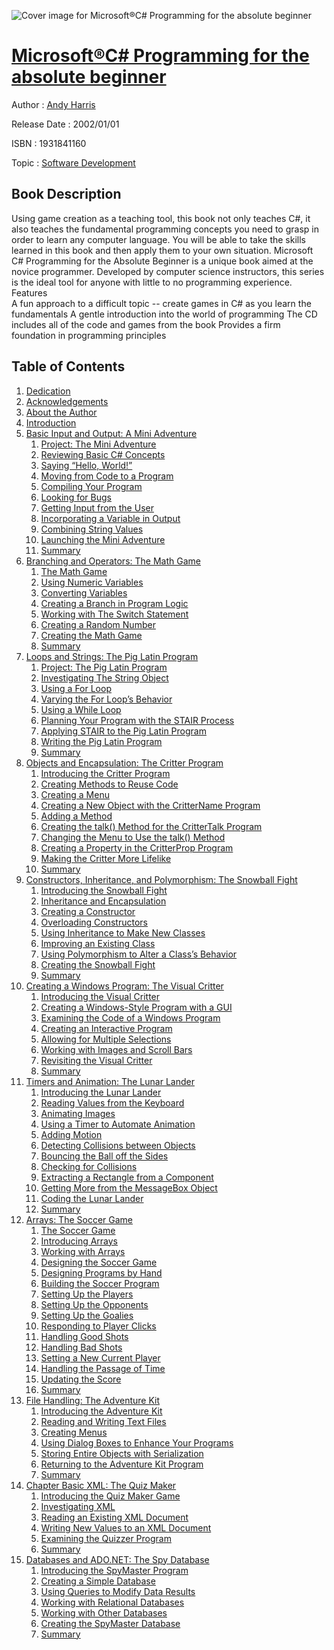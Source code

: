 ![Cover image for Microsoft®C# Programming for the absolute beginner](https://imgdetail.ebookreading.net/cover/cover/software_development/EB1931841160.jpg)

[Microsoft®C# Programming for the absolute beginner](https://ebookreading.net/view/book/Microsoft%C2%AEC%23+Programming+for+the+absolute+beginner-EB1931841160_1.html "Microsoft®C# Programming for the absolute beginner")
====================================================================================================================

Author : [Andy Harris](https://ebookreading.net/search/author/Andy+Harris)

Release Date : 2002/01/01

ISBN : 1931841160

Topic : [Software Development](https://ebookreading.net/search/category/software-development)

Book Description
-----------------

Using game creation as a teaching tool, this book not only teaches C#, it also teaches the fundamental programming concepts you need to grasp in order to learn any computer language. You will be able to take the skills learned in this book and then apply them to your own situation. Microsoft C# Programming for the Absolute Beginner is a unique book aimed at the novice programmer. Developed by computer science instructors, this series is the ideal tool for anyone with little to no programming experience.  
Features       
A fun approach to a difficult topic -- create games in C# as you learn the fundamentals
A gentle introduction into the world of programming
The CD includes all of the code and games from the book
Provides a firm foundation in programming principles
              
Table of Contents
-----------------

1. [Dedication](https://ebookreading.net/view/book/Microsoft%C2%AEC%23+Programming+for+the+absolute+beginner-EB1931841160_1.html)
1. [Acknowledgements](https://ebookreading.net/view/book/Microsoft%C2%AEC%23+Programming+for+the+absolute+beginner-EB1931841160_2.html)
1. [About the Author](https://ebookreading.net/view/book/Microsoft%C2%AEC%23+Programming+for+the+absolute+beginner-EB1931841160_3.html)
1. [Introduction](https://ebookreading.net/view/book/Microsoft%C2%AEC%23+Programming+for+the+absolute+beginner-EB1931841160_4.html)
1. [Basic Input and Output: A Mini Adventure](https://ebookreading.net/view/book/Microsoft%C2%AEC%23+Programming+for+the+absolute+beginner-EB1931841160_5.html)
    1. [Project: The Mini Adventure](https://ebookreading.net/view/book/Microsoft%C2%AEC%23+Programming+for+the+absolute+beginner-EB1931841160_6.html)
    1. [Reviewing Basic C# Concepts](https://ebookreading.net/view/book/Microsoft%C2%AEC%23+Programming+for+the+absolute+beginner-EB1931841160_7.html)
    1. [Saying “Hello, World!”](https://ebookreading.net/view/book/Microsoft%C2%AEC%23+Programming+for+the+absolute+beginner-EB1931841160_8.html)
    1. [Moving from Code to a Program](https://ebookreading.net/view/book/Microsoft%C2%AEC%23+Programming+for+the+absolute+beginner-EB1931841160_9.html)
    1. [Compiling Your Program](https://ebookreading.net/view/book/Microsoft%C2%AEC%23+Programming+for+the+absolute+beginner-EB1931841160_10.html)
    1. [Looking for Bugs](https://ebookreading.net/view/book/Microsoft%C2%AEC%23+Programming+for+the+absolute+beginner-EB1931841160_11.html)
    1. [Getting Input from the User](https://ebookreading.net/view/book/Microsoft%C2%AEC%23+Programming+for+the+absolute+beginner-EB1931841160_12.html)
    1. [Incorporating a Variable in Output](https://ebookreading.net/view/book/Microsoft%C2%AEC%23+Programming+for+the+absolute+beginner-EB1931841160_13.html)
    1. [Combining String Values](https://ebookreading.net/view/book/Microsoft%C2%AEC%23+Programming+for+the+absolute+beginner-EB1931841160_14.html)
    1. [Launching the Mini Adventure](https://ebookreading.net/view/book/Microsoft%C2%AEC%23+Programming+for+the+absolute+beginner-EB1931841160_15.html)
    1. [Summary](https://ebookreading.net/view/book/Microsoft%C2%AEC%23+Programming+for+the+absolute+beginner-EB1931841160_16.html)
1. [Branching and Operators: The Math Game](https://ebookreading.net/view/book/Microsoft%C2%AEC%23+Programming+for+the+absolute+beginner-EB1931841160_17.html)
    1. [The Math Game](https://ebookreading.net/view/book/Microsoft%C2%AEC%23+Programming+for+the+absolute+beginner-EB1931841160_18.html)
    1. [Using Numeric Variables](https://ebookreading.net/view/book/Microsoft%C2%AEC%23+Programming+for+the+absolute+beginner-EB1931841160_19.html)
    1. [Converting Variables](https://ebookreading.net/view/book/Microsoft%C2%AEC%23+Programming+for+the+absolute+beginner-EB1931841160_20.html)
    1. [Creating a Branch in Program Logic](https://ebookreading.net/view/book/Microsoft%C2%AEC%23+Programming+for+the+absolute+beginner-EB1931841160_21.html)
    1. [Working with The Switch Statement](https://ebookreading.net/view/book/Microsoft%C2%AEC%23+Programming+for+the+absolute+beginner-EB1931841160_22.html)
    1. [Creating a Random Number](https://ebookreading.net/view/book/Microsoft%C2%AEC%23+Programming+for+the+absolute+beginner-EB1931841160_23.html)
    1. [Creating the Math Game](https://ebookreading.net/view/book/Microsoft%C2%AEC%23+Programming+for+the+absolute+beginner-EB1931841160_24.html)
    1. [Summary](https://ebookreading.net/view/book/Microsoft%C2%AEC%23+Programming+for+the+absolute+beginner-EB1931841160_25.html)
1. [Loops and Strings: The Pig Latin Program](https://ebookreading.net/view/book/Microsoft%C2%AEC%23+Programming+for+the+absolute+beginner-EB1931841160_26.html)
    1. [Project: The Pig Latin Program](https://ebookreading.net/view/book/Microsoft%C2%AEC%23+Programming+for+the+absolute+beginner-EB1931841160_27.html)
    1. [Investigating The String Object](https://ebookreading.net/view/book/Microsoft%C2%AEC%23+Programming+for+the+absolute+beginner-EB1931841160_28.html)
    1. [Using a For Loop](https://ebookreading.net/view/book/Microsoft%C2%AEC%23+Programming+for+the+absolute+beginner-EB1931841160_29.html)
    1. [Varying the For Loop’s Behavior](https://ebookreading.net/view/book/Microsoft%C2%AEC%23+Programming+for+the+absolute+beginner-EB1931841160_30.html)
    1. [Using a While Loop](https://ebookreading.net/view/book/Microsoft%C2%AEC%23+Programming+for+the+absolute+beginner-EB1931841160_31.html)
    1. [Planning Your Program with the STAIR Process](https://ebookreading.net/view/book/Microsoft%C2%AEC%23+Programming+for+the+absolute+beginner-EB1931841160_32.html)
    1. [Applying STAIR to the Pig Latin Program](https://ebookreading.net/view/book/Microsoft%C2%AEC%23+Programming+for+the+absolute+beginner-EB1931841160_33.html)
    1. [Writing the Pig Latin Program](https://ebookreading.net/view/book/Microsoft%C2%AEC%23+Programming+for+the+absolute+beginner-EB1931841160_34.html)
    1. [Summary](https://ebookreading.net/view/book/Microsoft%C2%AEC%23+Programming+for+the+absolute+beginner-EB1931841160_35.html)
1. [Objects and Encapsulation: The Critter Program](https://ebookreading.net/view/book/Microsoft%C2%AEC%23+Programming+for+the+absolute+beginner-EB1931841160_36.html)
    1. [Introducing the Critter Program](https://ebookreading.net/view/book/Microsoft%C2%AEC%23+Programming+for+the+absolute+beginner-EB1931841160_37.html)
    1. [Creating Methods to Reuse Code](https://ebookreading.net/view/book/Microsoft%C2%AEC%23+Programming+for+the+absolute+beginner-EB1931841160_38.html)
    1. [Creating a Menu](https://ebookreading.net/view/book/Microsoft%C2%AEC%23+Programming+for+the+absolute+beginner-EB1931841160_39.html)
    1. [Creating a New Object with the CritterName Program](https://ebookreading.net/view/book/Microsoft%C2%AEC%23+Programming+for+the+absolute+beginner-EB1931841160_40.html)
    1. [Adding a Method](https://ebookreading.net/view/book/Microsoft%C2%AEC%23+Programming+for+the+absolute+beginner-EB1931841160_41.html)
    1. [Creating the talk() Method for the CritterTalk Program](https://ebookreading.net/view/book/Microsoft%C2%AEC%23+Programming+for+the+absolute+beginner-EB1931841160_42.html)
    1. [Changing the Menu to Use the talk() Method](https://ebookreading.net/view/book/Microsoft%C2%AEC%23+Programming+for+the+absolute+beginner-EB1931841160_43.html)
    1. [Creating a Property in the CritterProp Program](https://ebookreading.net/view/book/Microsoft%C2%AEC%23+Programming+for+the+absolute+beginner-EB1931841160_44.html)
    1. [Making the Critter More Lifelike](https://ebookreading.net/view/book/Microsoft%C2%AEC%23+Programming+for+the+absolute+beginner-EB1931841160_45.html)
    1. [Summary](https://ebookreading.net/view/book/Microsoft%C2%AEC%23+Programming+for+the+absolute+beginner-EB1931841160_46.html)
1. [Constructors, Inheritance, and Polymorphism: The Snowball Fight](https://ebookreading.net/view/book/Microsoft%C2%AEC%23+Programming+for+the+absolute+beginner-EB1931841160_47.html)
    1. [Introducing the Snowball Fight](https://ebookreading.net/view/book/Microsoft%C2%AEC%23+Programming+for+the+absolute+beginner-EB1931841160_48.html)
    1. [Inheritance and Encapsulation](https://ebookreading.net/view/book/Microsoft%C2%AEC%23+Programming+for+the+absolute+beginner-EB1931841160_49.html)
    1. [Creating a Constructor](https://ebookreading.net/view/book/Microsoft%C2%AEC%23+Programming+for+the+absolute+beginner-EB1931841160_50.html)
    1. [Overloading Constructors](https://ebookreading.net/view/book/Microsoft%C2%AEC%23+Programming+for+the+absolute+beginner-EB1931841160_51.html)
    1. [Using Inheritance to Make New Classes](https://ebookreading.net/view/book/Microsoft%C2%AEC%23+Programming+for+the+absolute+beginner-EB1931841160_52.html)
    1. [Improving an Existing Class](https://ebookreading.net/view/book/Microsoft%C2%AEC%23+Programming+for+the+absolute+beginner-EB1931841160_53.html)
    1. [Using Polymorphism to Alter a Class’s Behavior](https://ebookreading.net/view/book/Microsoft%C2%AEC%23+Programming+for+the+absolute+beginner-EB1931841160_54.html)
    1. [Creating the Snowball Fight](https://ebookreading.net/view/book/Microsoft%C2%AEC%23+Programming+for+the+absolute+beginner-EB1931841160_55.html)
    1. [Summary](https://ebookreading.net/view/book/Microsoft%C2%AEC%23+Programming+for+the+absolute+beginner-EB1931841160_56.html)
1. [Creating a Windows Program: The Visual Critter](https://ebookreading.net/view/book/Microsoft%C2%AEC%23+Programming+for+the+absolute+beginner-EB1931841160_57.html)
    1. [Introducing the Visual Critter](https://ebookreading.net/view/book/Microsoft%C2%AEC%23+Programming+for+the+absolute+beginner-EB1931841160_58.html)
    1. [Creating a Windows-Style Program with a GUI](https://ebookreading.net/view/book/Microsoft%C2%AEC%23+Programming+for+the+absolute+beginner-EB1931841160_59.html)
    1. [Examining the Code of a Windows Program](https://ebookreading.net/view/book/Microsoft%C2%AEC%23+Programming+for+the+absolute+beginner-EB1931841160_60.html)
    1. [Creating an Interactive Program](https://ebookreading.net/view/book/Microsoft%C2%AEC%23+Programming+for+the+absolute+beginner-EB1931841160_61.html)
    1. [Allowing for Multiple Selections](https://ebookreading.net/view/book/Microsoft%C2%AEC%23+Programming+for+the+absolute+beginner-EB1931841160_62.html)
    1. [Working with Images and Scroll Bars](https://ebookreading.net/view/book/Microsoft%C2%AEC%23+Programming+for+the+absolute+beginner-EB1931841160_63.html)
    1. [Revisiting the Visual Critter](https://ebookreading.net/view/book/Microsoft%C2%AEC%23+Programming+for+the+absolute+beginner-EB1931841160_64.html)
    1. [Summary](https://ebookreading.net/view/book/Microsoft%C2%AEC%23+Programming+for+the+absolute+beginner-EB1931841160_65.html)
1. [Timers and Animation: The Lunar Lander](https://ebookreading.net/view/book/Microsoft%C2%AEC%23+Programming+for+the+absolute+beginner-EB1931841160_66.html)
    1. [Introducing the Lunar Lander](https://ebookreading.net/view/book/Microsoft%C2%AEC%23+Programming+for+the+absolute+beginner-EB1931841160_67.html)
    1. [Reading Values from the Keyboard](https://ebookreading.net/view/book/Microsoft%C2%AEC%23+Programming+for+the+absolute+beginner-EB1931841160_68.html)
    1. [Animating Images](https://ebookreading.net/view/book/Microsoft%C2%AEC%23+Programming+for+the+absolute+beginner-EB1931841160_69.html)
    1. [Using a Timer to Automate Animation](https://ebookreading.net/view/book/Microsoft%C2%AEC%23+Programming+for+the+absolute+beginner-EB1931841160_70.html)
    1. [Adding Motion](https://ebookreading.net/view/book/Microsoft%C2%AEC%23+Programming+for+the+absolute+beginner-EB1931841160_71.html)
    1. [Detecting Collisions between Objects](https://ebookreading.net/view/book/Microsoft%C2%AEC%23+Programming+for+the+absolute+beginner-EB1931841160_72.html)
    1. [Bouncing the Ball off the Sides](https://ebookreading.net/view/book/Microsoft%C2%AEC%23+Programming+for+the+absolute+beginner-EB1931841160_73.html)
    1. [Checking for Collisions](https://ebookreading.net/view/book/Microsoft%C2%AEC%23+Programming+for+the+absolute+beginner-EB1931841160_74.html)
    1. [Extracting a Rectangle from a Component](https://ebookreading.net/view/book/Microsoft%C2%AEC%23+Programming+for+the+absolute+beginner-EB1931841160_75.html)
    1. [Getting More from the MessageBox Object](https://ebookreading.net/view/book/Microsoft%C2%AEC%23+Programming+for+the+absolute+beginner-EB1931841160_76.html)
    1. [Coding the Lunar Lander](https://ebookreading.net/view/book/Microsoft%C2%AEC%23+Programming+for+the+absolute+beginner-EB1931841160_77.html)
    1. [Summary](https://ebookreading.net/view/book/Microsoft%C2%AEC%23+Programming+for+the+absolute+beginner-EB1931841160_78.html)
1. [Arrays: The Soccer Game](https://ebookreading.net/view/book/Microsoft%C2%AEC%23+Programming+for+the+absolute+beginner-EB1931841160_79.html)
    1. [The Soccer Game](https://ebookreading.net/view/book/Microsoft%C2%AEC%23+Programming+for+the+absolute+beginner-EB1931841160_80.html)
    1. [Introducing Arrays](https://ebookreading.net/view/book/Microsoft%C2%AEC%23+Programming+for+the+absolute+beginner-EB1931841160_81.html)
    1. [Working with Arrays](https://ebookreading.net/view/book/Microsoft%C2%AEC%23+Programming+for+the+absolute+beginner-EB1931841160_82.html)
    1. [Designing the Soccer Game](https://ebookreading.net/view/book/Microsoft%C2%AEC%23+Programming+for+the+absolute+beginner-EB1931841160_83.html)
    1. [Designing Programs by Hand](https://ebookreading.net/view/book/Microsoft%C2%AEC%23+Programming+for+the+absolute+beginner-EB1931841160_84.html)
    1. [Building the Soccer Program](https://ebookreading.net/view/book/Microsoft%C2%AEC%23+Programming+for+the+absolute+beginner-EB1931841160_85.html)
    1. [Setting Up the Players](https://ebookreading.net/view/book/Microsoft%C2%AEC%23+Programming+for+the+absolute+beginner-EB1931841160_86.html)
    1. [Setting Up the Opponents](https://ebookreading.net/view/book/Microsoft%C2%AEC%23+Programming+for+the+absolute+beginner-EB1931841160_87.html)
    1. [Setting Up the Goalies](https://ebookreading.net/view/book/Microsoft%C2%AEC%23+Programming+for+the+absolute+beginner-EB1931841160_88.html)
    1. [Responding to Player Clicks](https://ebookreading.net/view/book/Microsoft%C2%AEC%23+Programming+for+the+absolute+beginner-EB1931841160_89.html)
    1. [Handling Good Shots](https://ebookreading.net/view/book/Microsoft%C2%AEC%23+Programming+for+the+absolute+beginner-EB1931841160_90.html)
    1. [Handling Bad Shots](https://ebookreading.net/view/book/Microsoft%C2%AEC%23+Programming+for+the+absolute+beginner-EB1931841160_91.html)
    1. [Setting a New Current Player](https://ebookreading.net/view/book/Microsoft%C2%AEC%23+Programming+for+the+absolute+beginner-EB1931841160_92.html)
    1. [Handling the Passage of Time](https://ebookreading.net/view/book/Microsoft%C2%AEC%23+Programming+for+the+absolute+beginner-EB1931841160_93.html)
    1. [Updating the Score](https://ebookreading.net/view/book/Microsoft%C2%AEC%23+Programming+for+the+absolute+beginner-EB1931841160_94.html)
    1. [Summary](https://ebookreading.net/view/book/Microsoft%C2%AEC%23+Programming+for+the+absolute+beginner-EB1931841160_95.html)
1. [File Handling: The Adventure Kit](https://ebookreading.net/view/book/Microsoft%C2%AEC%23+Programming+for+the+absolute+beginner-EB1931841160_96.html)
    1. [Introducing the Adventure Kit](https://ebookreading.net/view/book/Microsoft%C2%AEC%23+Programming+for+the+absolute+beginner-EB1931841160_97.html)
    1. [Reading and Writing Text Files](https://ebookreading.net/view/book/Microsoft%C2%AEC%23+Programming+for+the+absolute+beginner-EB1931841160_98.html)
    1. [Creating Menus](https://ebookreading.net/view/book/Microsoft%C2%AEC%23+Programming+for+the+absolute+beginner-EB1931841160_99.html)
    1. [Using Dialog Boxes to Enhance Your Programs](https://ebookreading.net/view/book/Microsoft%C2%AEC%23+Programming+for+the+absolute+beginner-EB1931841160_100.html)
    1. [Storing Entire Objects with Serialization](https://ebookreading.net/view/book/Microsoft%C2%AEC%23+Programming+for+the+absolute+beginner-EB1931841160_101.html)
    1. [Returning to the Adventure Kit Program](https://ebookreading.net/view/book/Microsoft%C2%AEC%23+Programming+for+the+absolute+beginner-EB1931841160_102.html)
    1. [Summary](https://ebookreading.net/view/book/Microsoft%C2%AEC%23+Programming+for+the+absolute+beginner-EB1931841160_103.html)
1. [Chapter Basic XML: The Quiz Maker](https://ebookreading.net/view/book/Microsoft%C2%AEC%23+Programming+for+the+absolute+beginner-EB1931841160_104.html)
    1. [Introducing the Quiz Maker Game](https://ebookreading.net/view/book/Microsoft%C2%AEC%23+Programming+for+the+absolute+beginner-EB1931841160_105.html)
    1. [Investigating XML](https://ebookreading.net/view/book/Microsoft%C2%AEC%23+Programming+for+the+absolute+beginner-EB1931841160_106.html)
    1. [Reading an Existing XML Document](https://ebookreading.net/view/book/Microsoft%C2%AEC%23+Programming+for+the+absolute+beginner-EB1931841160_107.html)
    1. [Writing New Values to an XML Document](https://ebookreading.net/view/book/Microsoft%C2%AEC%23+Programming+for+the+absolute+beginner-EB1931841160_108.html)
    1. [Examining the Quizzer Program](https://ebookreading.net/view/book/Microsoft%C2%AEC%23+Programming+for+the+absolute+beginner-EB1931841160_109.html)
    1. [Summary](https://ebookreading.net/view/book/Microsoft%C2%AEC%23+Programming+for+the+absolute+beginner-EB1931841160_110.html)
1. [Databases and ADO.NET: The Spy Database](https://ebookreading.net/view/book/Microsoft%C2%AEC%23+Programming+for+the+absolute+beginner-EB1931841160_111.html)
    1. [Introducing the SpyMaster Program](https://ebookreading.net/view/book/Microsoft%C2%AEC%23+Programming+for+the+absolute+beginner-EB1931841160_112.html)
    1. [Creating a Simple Database](https://ebookreading.net/view/book/Microsoft%C2%AEC%23+Programming+for+the+absolute+beginner-EB1931841160_113.html)
    1. [Using Queries to Modify Data Results](https://ebookreading.net/view/book/Microsoft%C2%AEC%23+Programming+for+the+absolute+beginner-EB1931841160_114.html)
    1. [Working with Relational Databases](https://ebookreading.net/view/book/Microsoft%C2%AEC%23+Programming+for+the+absolute+beginner-EB1931841160_115.html)
    1. [Working with Other Databases](https://ebookreading.net/view/book/Microsoft%C2%AEC%23+Programming+for+the+absolute+beginner-EB1931841160_116.html)
    1. [Creating the SpyMaster Database](https://ebookreading.net/view/book/Microsoft%C2%AEC%23+Programming+for+the+absolute+beginner-EB1931841160_117.html)
    1. [Summary](https://ebookreading.net/view/book/Microsoft%C2%AEC%23+Programming+for+the+absolute+beginner-EB1931841160_118.html)
